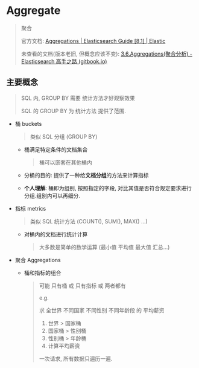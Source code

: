 # Aggregate

> 聚合
>
> 官方文档: [Aggregations | Elasticsearch Guide \[8.1\] | Elastic](https://www.elastic.co/guide/en/elasticsearch/reference/8.1/search-aggregations.html)
>
> 未查看的文档(版本老旧, 但概念应该不变): [3.6.Aggregations(聚合分析) - Elasticsearch 高手之路 (gitbook.io)](https://xiaoxiami.gitbook.io/elasticsearch/ji-chu/36aggregationsju-he-fen-679029)

## 主要概念

> SQL 内, GROUP BY 需要 统计方法才好观察效果
>
> SQL 的 GROUP BY 为 统计方法 提供了范围.

+ 桶 buckets

  > 类似 SQL 分组 (GROUP BY)

  + 桶满足特定条件的文档集合 

    > 桶可以嵌套在其他桶内

  + 分桶的目的: 提供了一种给**文档分组**的方法来计算指标

  + **个人理解**: 桶即为组别, 按照指定的字段, 对比其值是否符合规定要求进行分组.组别内可以再细分.

+ 指标 metrics

  > 类似 SQL 统计方法 (COUNT(), SUM(), MAX() ...)

  + 对桶内的文档进行统计计算

    > 大多数是简单的数学运算 (最小值 平均值 最大值 汇总...)

+ 聚合 Aggregations

  + 桶和指标的组合

    > 可能 只有桶 或 只有指标 或 两者都有
    >
    > e.g.
    >
    > 求 全世界 不同国家 不同性别 不同年龄段 的 平均薪资
    >
    > 1. 世界 > 国家桶
    > 2. 国家桶 > 性别桶
    > 3. 性别桶 > 年龄桶
    > 4. 计算平均薪资
    >
    > 一次请求, 所有数据只遍历一遍.